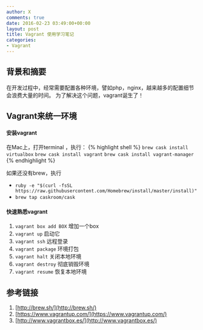 ```yaml
---
author: X
comments: true
date: 2016-02-23 03:49:00+00:00
layout: post
title: Vagrant 使用学习笔记
categories:
- Vagrant
---
```


## 背景和摘要
在开发过程中，经常需要配置各种环境，譬如php，nginx，越来越多的配置细节会浪费大量的时间。
为了解决这个问题，vagrant诞生了！

## Vagrant来统一环境

#### 安装vagrant
 在Mac上，打开terminal ，执行：
 {% highlight shell %}
  `brew cask install virtualbox`
  `brew cask install vagrant`
  `brew cask install vagrant-manager`
 {% endhighlight %}

如果还没有brew，执行
-  `ruby -e "$(curl -fsSL https://raw.githubusercontent.com/Homebrew/install/master/install)"`
- `brew tap caskroom/cask`

#### 快速熟悉vagrant
1. `vagrant box add BOX` 增加一个box
2. `vagrant up`  启动它
3. `vagrant ssh` 远程登录
4. `vagrant package` 环境打包
5. `vagrant halt` 关闭本地环境
6. `vagrant destroy`  彻底销毁环境
7. `vagrant resume` 恢复本地环境

## 参考链接
1. [http://brew.sh/](http://brew.sh/)
2. [https://www.vagrantup.com/](https://www.vagrantup.com/)
3. [http://www.vagrantbox.es/](http://www.vagrantbox.es/)
